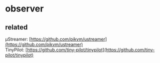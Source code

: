 # observer

## related
µStreamer: [https://github.com/pikvm/ustreamer](https://github.com/pikvm/ustreamer)  
TinyPilot: [https://github.com/tiny-pilot/tinypilot](https://github.com/tiny-pilot/tinypilot)  
